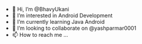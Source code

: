 - 👋 Hi, I’m @BhavyUkani
- 👀 I’m interested in Android Development 
- 🌱 I’m currently learning Java Android 
- 💞️ I’m looking to collaborate on @yashparmar0001
- 📫 How to reach me ...

<!---
BhavyUkani/BhavyUkani is a ✨ special ✨ repository because its `README.md` (this file) appears on your GitHub profile.
You can click the Preview link to take a look at your changes.
--->
